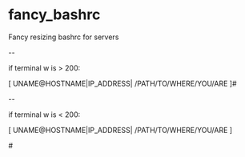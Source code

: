# fancy_bashrc
Fancy resizing bashrc for servers

--

if terminal w is > 200:

[ UNAME@HOSTNAME|IP_ADDRESS| /PATH/TO/WHERE/YOU/ARE ]#

--

if terminal w is < 200: 

[ UNAME@HOSTNAME|IP_ADDRESS| /PATH/TO/WHERE/YOU/ARE ]

\#
